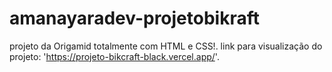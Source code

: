 # amanayaradev-projetobikraft
projeto da Origamid totalmente com HTML e CSS!.
link para visualização do projeto: 'https://projeto-bikcraft-black.vercel.app/'.
